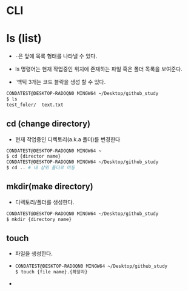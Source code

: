 # CLI

# Is (list)

- `-`은 앞에 목록 형태를 나타낼 수 있다.

- ls 명령어는 현재 작업중인 위치에 존재하는 파일 혹은 폴더 목록을 보여준다.

- `백틱 3개는 코드 블락을 생성 할 수 있다.

```bash
CONDATEST@DESKTOP-RADOQN0 MINGW64 ~/Desktop/github_study
$ ls
test_foler/  text.txt

```

## cd (change directory)

- 현재 작업중인 디렉토리(a.k.a 폴더)를 변경한다

```bash
CONDATEST@DESKTOP-RADOQN0 MINGW64 ~
$ cd {director name}
CONDATEST@DESKTOP-RADOQN0 MINGW64 ~/Desktop/github_study
$ cd .. # 내 상위 폴더로 이동
```





## mkdir(make directory)

- 디렉토리/폴더를 생성한다.

```bash
CONDATEST@DESKTOP-RADOQN0 MINGW64 ~/Desktop/github_study
$ mkdir {directory name}
```

## touch

- 파일을 생성한다.

- ```bash
  CONDATEST@DESKTOP-RADOQN0 MINGW64 ~/Desktop/github_study
  $ touch {file name}.{확장자}
  ```

- 